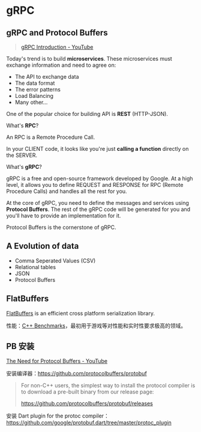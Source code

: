 # gRPC

## gRPC and Protocol Buffers

> [gRPC Introduction - YouTube](https://www.youtube.com/watch?v=XRXTsQwyZSU&ab_channel=StephaneMaarek)

Today's trend is to build **microservices**. These microservices must exchange information and need to agree on:

- The API to exchange data
- The data format
- The error patterns
- Load Balancing
- Many other...

One of the popular choice for building API is **REST** (HTTP-JSON).

What's **RPC**?

An RPC is a Remote Procedure Call.

In your CLIENT code, it looks like you're just **calling a function** directly on the SERVER.

What's **gRPC**?

gRPC is a free and open-source framework developed by Google. At a high level, it allows you to define REQUEST and RESPONSE for RPC (Remote Procedure Calls) and handles all the rest for you.

At the core of gRPC, you need to define the messages and services using **Protocol Buffers**. The rest of the gRPC code will be generated for you and you'll have to provide an implementation for it.

Protocol Buffers is the cornerstone of gRPC.

## A Evolution of data

- Comma Seperated Values (CSV)
- Relational tables
- JSON
- Protocol Buffers

## FlatBuffers

[FlatBuffers](https://google.github.io/flatbuffers/) is an efficient cross platform serialization library.

性能：[C++ Benchmarks](https://google.github.io/flatbuffers/flatbuffers_benchmarks.html)，最初用于游戏等对性能和实时性要求极高的领域。

## PB 安装

[The Need for Protocol Buffers - YouTube](https://www.youtube.com/watch?v=BywIOD_Y3CE&ab_channel=StephaneMaarek)

安装编译器：<https://github.com/protocolbuffers/protobuf>

> For non-C++ users, the simplest way to install the protocol compiler is to download a pre-built binary from our release page:
>
> <https://github.com/protocolbuffers/protobuf/releases>

安装 Dart plugin for the protoc compiler：<https://github.com/google/protobuf.dart/tree/master/protoc_plugin>
